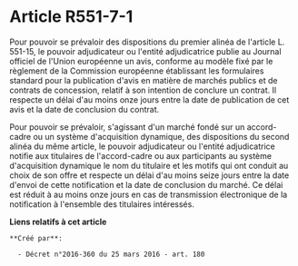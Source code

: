 # Article R551-7-1

Pour pouvoir se prévaloir des dispositions du premier alinéa de l'article L. 551-15, le pouvoir adjudicateur ou l'entité
adjudicatrice publie au Journal officiel de l'Union européenne un avis, conforme au modèle fixé par le règlement de la
Commission européenne établissant les formulaires standard pour la publication d'avis en matière de marchés publics et de
contrats de concession, relatif à son intention de conclure un contrat. Il respecte un délai d'au moins onze jours entre la
date de publication de cet avis et la date de conclusion du contrat. 

Pour pouvoir se prévaloir, s'agissant d'un marché fondé sur un accord-cadre ou un système d'acquisition dynamique, des
dispositions du second alinéa du même article, le pouvoir adjudicateur ou l'entité adjudicatrice notifie aux titulaires de
l'accord-cadre ou aux participants au système d'acquisition dynamique le nom du titulaire et les motifs qui ont conduit au
choix de son offre et respecte un délai d'au moins seize jours entre la date d'envoi de cette notification et la date de
conclusion du marché. Ce délai est réduit à au moins onze jours en cas de transmission électronique de la notification à
l'ensemble des titulaires intéressés.

**Liens relatifs à cet article**

	**Créé par**:

	  - Décret n°2016-360 du 25 mars 2016 - art. 180
